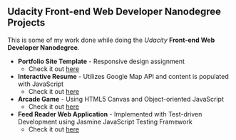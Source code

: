 ## Udacity Front-end Web Developer Nanodegree Projects

This is some of my work done while doing the _Udacity_ **Front-end Web Developer Nanodegree**.

* **Portfolio Site Template** - Responsive design assignment
  * Check it out [here](http://jorypestorious.com/front-end-web-developer-nanodegree/portfolio-site/)
* **Interactive Resume** - Utilizes Google Map API and content is populated with JavaScript
  * Check it out [here](http://jorypestorious.com/front-end-web-developer-nanodegree/resume)
* **Arcade Game** - Using HTML5 Canvas and Object-oriented JavaScript
  * Check it out [here](http://jorypestorious.com/front-end-web-developer-nanodegree/game)
* **Feed Reader Web Application** - Implemented with Test-driven Development using Jasmine JavaScript Testing Framework
  * Check it out [here](http://jorypestorious.com/front-end-web-developer-nanodegree/feedreader-tdd)
